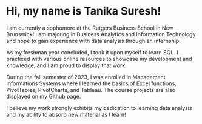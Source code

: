 # Hi, my name is Tanika Suresh!
I am currently a sophomore at the Rutgers Business School in New Brunswick! I am majoring in Business Analytics and Information Technology and hope to gain experience with data analysis through an internship.

As my freshman year concluded, I took it upon myself to learn SQL. I practiced with various online resources to showcase my development and knowledge, and I am proud to display that work.

During the fall semester of 2023, I was enrolled in Management Informations Systems where I learned the basics of Excel functions, PivotTables, PivotCharts, and Tableau. The course projects are also displayed on my Github page.

I believe my work strongly exhibits my dedication to learning data analysis and my ability to absorb new material as I learn!

<!---
tanikasuresh/tanikasuresh is a ✨ special ✨ repository because its `README.md` (this file) appears on your GitHub profile.
You can click the Preview link to take a look at your changes.
--->
